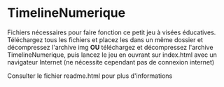 # TimelineNumerique
Fichiers nécessaires pour faire fonction ce petit jeu à visées éducatives.  
Téléchargez tous les fichiers et placez les dans un même dossier et décompressez l'archive img **OU** téléchargez et décompressez l'archive TimelineNumerique, puis lancez le jeu en ouvrant sur index.html avec un navigateur Internet (ne nécessite cependant pas de connexion internet)

Consulter le fichier readme.html pour plus d'informations
